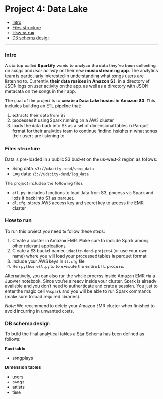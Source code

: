 # Project 4: Data Lake


* [Intro](#Intro)
* [Files structure](#Files-structure)
* [How to run](#How-to-run)
* [DB schema design](#DB-schema-design)

--------------------------------------------



### Intro
A startup called **Sparkify** wants to analyze the data they've been collecting on _songs_ and _user activity_ on their new **music streaming app**. The analytics team is particularly interested in understanding what songs users are listening to. Currently, **their data resides in Amazon S3**, in a directory of JSON logs on user activity on the app, as well as a directory with JSON metadata on the songs in their app.

The goal of the project is to **create a Data Lake hosted in Amazon S3**. This includes building an ETL pipeline that:

1) extracts their data from S3
2) processes it using Spark running on a AWS cluster
3) loads the data back into S3 as a set of dimensional tables in Parquet format for their analytics team to continue finding insights in what songs their users are listening to. 



### Files structure

Data is pre-loaded in a public S3 bucket on the us-west-2 region as follows:
* Song data: `s3://udacity-dend/song_data`
* Log data: `s3://udacity-dend/log_data`


The project includes the following files:
* `etl.py`: includes functions to load data from S3, process via Spark and lods it back into S3 as parquet.
* `dl.cfg`: stores AWS access key and secret key to access the EMR cluster




### How to run
To run this project you need to follow these steps:

1. Create a cluster in Amazon EMR. Make sure to include Spark among other relevant applications. 
2. Create a S3 bucket named `udacity-dend-project4` (or use your own name) where you will load your processed tables in parquet format.
3. Include your AWS keys in `dl.cfg` file
4. Run `python etl.py` to to execute the entire ETL process.

Alternatively, you can also run the whole process inside Amazon EMR via a Jupyter notebook. Since you're already inside your cluster, Spark is already available and you don't need to authenticate and crate a session. You just to enter the magic cell `%%spark` and you will be able to run Spark commands (make sure to load required libraries).

*Note:* We recommend to delete your Amazon EMR cluster when finished to avoid incurring in unwanted costs.




### DB schema design

To build the final analytical tables a Star Schema has been defined as follows:

**Fact table**
* songplays

**Dimension tables**
* users
* songs
* artists
* time